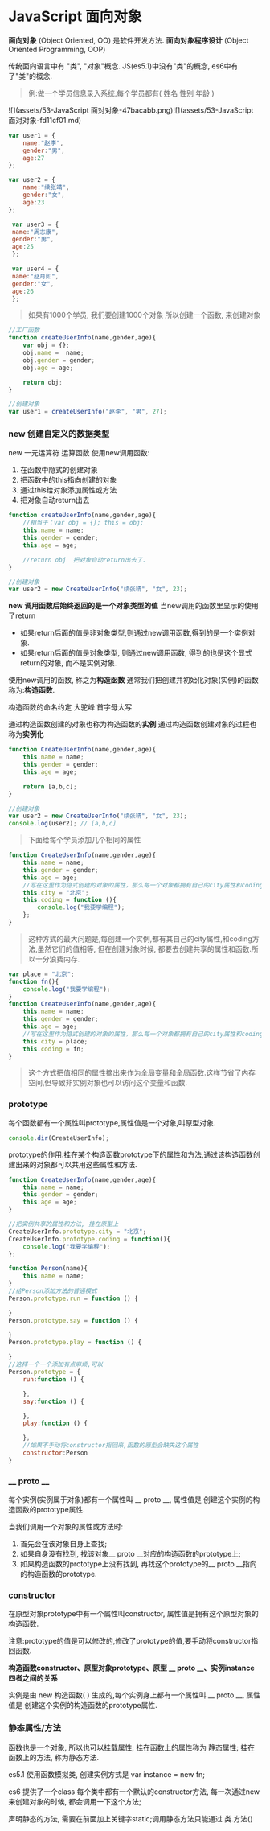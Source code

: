 # JavaScript 面向对象

**面向对象** (Object Oriented, OO) 是软件开发方法.
**面向对象程序设计** (Object Oriented Programming, OOP)

传统面向语言中有 "类", "对象"概念.
JS(es5.1)中没有"类"的概念, es6中有了"类"的概念.

> 例:做一个学员信息录入系统,每个学员都有( 姓名 性别 年龄 )

![](assets/53-JavaScript 面对对象-47bacabb.png)![](assets/53-JavaScript 面对对象-fd11cf01.md)
```js
var user1 = {
	name:"赵李",
	gender:"男",
	age:27
};

var user2 = {
	name:"续张靖",
	gender:"女",
	age:23
};

 var user3 = {
 name:"周志康",
 gender:"男",
 age:25
 };

 var user4 = {
 name:"赵月如",
 gender:"女",
 age:26
 };
```
> 如果有1000个学员, 我们要创建1000个对象
> 所以创建一个函数, 来创建对象
```js
//工厂函数
function createUserInfo(name,gender,age){
	var obj = {};
	obj.name = 	name;
	obj.gender = gender;
	obj.age = age;

	return obj;
}

//创建对象
var user1 = createUserInfo("赵李", "男", 27);
```
### new 创建自定义的数据类型
new 一元运算符 运算函数
    使用new调用函数:
1. 在函数中隐式的创建对象
2. 把函数中的this指向创建的对象
3. 通过this给对象添加属性或方法
4. 把对象自动return出去

```js
function createUserInfo(name,gender,age){
	//相当于：var obj = {}; this = obj;
	this.name = name;
	this.gender = gender;
	this.age = age;

	//return obj  把对象自动return出去了.
}

//创建对象
var user2 = new CreateUserInfo("续张靖", "女", 23);
```

**new 调用函数后始终返回的是一个对象类型的值**
当new调用的函数里显示的使用了return
- 如果return后面的值是非对象类型,则通过new调用函数,得到的是一个实例对象.
- 如果return后面的值是对象类型, 则通过new调用函数, 得到的也是这个显式return的对象, 而不是实例对象.

使用new调用的函数, 称之为**构造函数**
通常我们把创建并初始化对象(实例)的函数称为:**构造函数**.

构造函数的命名约定 大驼峰 首字母大写

通过构造函数创建的对象也称为构造函数的**实例**
通过构造函数创建对象的过程也称为**实例化**
```js
function CreateUserInfo(name,gender,age){
	this.name = name;
	this.gender = gender;
	this.age = age;

	return [a,b,c];
}

//创建对象
var user2 = new CreateUserInfo("续张靖", "女", 23);
console.log(user2); // [a,b,c]
```
> 下面给每个学员添加几个相同的属性
```js
function CreateUserInfo(name,gender,age){
	this.name = name;
	this.gender = gender;
	this.age = age;
	//写在这里作为隐式创建的对象的属性，那么每一个对象都拥有自己的city属性和coding方法
    this.city = "北京";
    this.coding = function (){
        console.log("我要学编程");
    };
}
```
> 这种方式的最大问题是,每创建一个实例,都有其自己的city属性,和coding方法,虽然它们的值相等, 但在创建对象时候, 都要去创建共享的属性和函数.所以十分浪费内存.

```js
var place = "北京";
function fn(){
    console.log("我要学编程");
}
function CreateUserInfo(name,gender,age){
	this.name = name;
	this.gender = gender;
	this.age = age;
	//写在这里作为隐式创建的对象的属性，那么每一个对象都拥有自己的city属性和coding方法
    this.city = place;
    this.coding = fn;
}
```
> 这个方式把值相同的属性摘出来作为全局变量和全局函数.这样节省了内存空间,但导致非实例对象也可以访问这个变量和函数.

### prototype

每个函数都有一个属性叫prototype,属性值是一个对象,叫原型对象.
```js
console.dir(CreateUserInfo);
```

prototype的作用:挂在某个构造函数prototype下的属性和方法,通过该构造函数创建出来的对象都可以共用这些属性和方法.
```js
function CreateUserInfo(name,gender,age){
	this.name = name;
	this.gender = gender;
	this.age = age;
}

//把实例共享的属性和方法, 挂在原型上
CreateUserInfo.prototype.city = "北京";
CreateUserInfo.prototype.coding = function(){
    console.log("我要学编程");
};
```

```js
function Person(name){
	this.name = name;
}
//给Person添加方法的普通模式
Person.prototype.run = function () {

}
Person.prototype.say = function () {

}
Person.prototype.play = function () {

}
//这样一个一个添加有点麻烦,可以
Person.prototype = {
	run:function () {

	},
	say:function () {

	},
	play:function () {

	},
	//如果不手动将constructor指回来,函数的原型会缺失这个属性
	constructor:Person
}
```

### __ proto __

每个实例(实例属于对象)都有一个属性叫 __ proto __, 属性值是 创建这个实例的构造函数的prototype属性.

当我们调用一个对象的属性或方法时:
1. 首先会在该对象自身上查找;
2. 如果自身没有找到, 找该对象__ proto __对应的构造函数的prototype上;
3. 如果构造函数的prototype上没有找到, 再找这个prototype的__ proto __指向的构造函数的prototype.


### constructor

在原型对象prototype中有一个属性叫constructor, 属性值是拥有这个原型对象的构造函数.

注意:prototype的值是可以修改的,修改了prototype的值,要手动将constructor指回函数.

**构造函数constructor、原型对象prototype、原型 __ proto __、实例instance 四者之间的关系**

实例是由 new 构造函数( ) 生成的,每个实例身上都有一个属性叫 __ proto __, 属性值是 创建这个实例的构造函数的prototype属性.

### 静态属性/方法

函数也是一个对象, 所以也可以挂载属性; 挂在函数上的属性称为 静态属性; 挂在函数上的方法, 称为静态方法.

es5.1 使用函数模拟类, 创建实例方式是  var instance = new fn;

es6 提供了一个class
每个类中都有一个默认的constructor方法, 每一次通过new来创建对象的时候, 都会调用一下这个方法;

声明静态的方法, 需要在前面加上关键字static;调用静态方法只能通过 类.方法()
